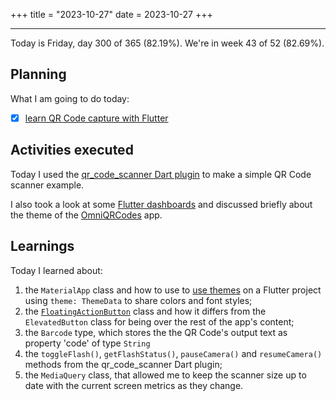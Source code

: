 +++
title = "2023-10-27"
date = 2023-10-27
+++

---

Today is Friday, day 300 of 365 (82.19%). We're in week 43 of 52 (82.69%). 

## Planning

What I am going to do today: 

- [x] [learn QR Code capture with Flutter](https://github.com/orgs/OmnicodeSolutions/projects/3/views/1?pane=issue&itemId=41028440)

## Activities executed

Today I used the [qr_code_scanner Dart plugin](https://pub.dev/packages/qr_code_scanner) to make a simple QR Code scanner example.

I also took a look at some [Flutter dashboards](https://flutterawesome.com/fintech-dashboard-clone-built-with-flutter/) and discussed briefly about the theme of the [OmniQRCodes](https://github.com/orgs/OmnicodeSolutions/projects/3/views/1?pane=issue&itemId=42765059) app.

## Learnings

Today I learned about:
1. the `MaterialApp` class and how to use to [use themes](https://docs.flutter.dev/cookbook/design/themes?gclid=CjwKCAjwv-2pBhB-EiwAtsQZFEuZbAeX0IHF0OFDrALpoA6Qzu-zfo84LoNeXdQoySCD2JdVaAOe9RoCKkkQAvD_BwE&gclsrc=aw.ds) on a Flutter project using `theme: ThemeData` to share colors and font styles;
2. the [`FloatingActionButton`](https://api.flutter.dev/flutter/material/FloatingActionButton-class.html) class and how it differs from the `ElevatedButton` class for being over the rest of the app's content;
3. the `Barcode` type, which stores the the QR Code's output text as property 'code' of type `String`
4. the `toggleFlash()`, `getFlashStatus()`, `pauseCamera()` and `resumeCamera()` methods from the qr_code_scanner Dart plugin;
5. the `MediaQuery` class, that allowed me to keep the scanner size up to date with the current screen metrics as they change.
